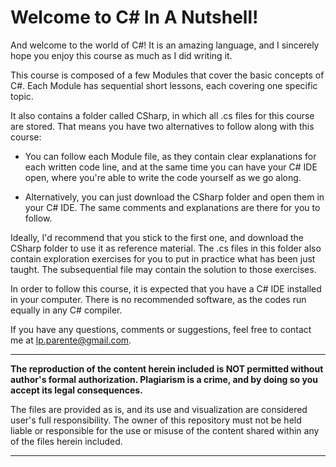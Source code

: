 # Welcome to C# In A Nutshell!

And welcome to the world of C#! It is an amazing language, and I sincerely hope you enjoy this course as much as I did writing it.

This course is composed of a few Modules that cover the basic concepts of C#. Each Module has sequential short lessons, each covering one specific topic.

It also contains a folder called CSharp, in which all .cs files for this course are stored. That means you have two alternatives to follow along with this course:

- You can follow each Module file, as they contain clear explanations for each written code line, and at the same time you can have your C# IDE open, where you're able to write the code yourself as we go along.

- Alternatively, you can just download the CSharp folder and open them in your C# IDE. The same comments and explanations are there for you to follow.

Ideally, I'd recommend that you stick to the first one, and download the CSharp folder to use it as reference material. The .cs files in this folder also contain exploration exercises for you to put in practice what has been just taught. The subsequential file may contain the solution to those exercises.

In order to follow this course, it is expected that you have a C# IDE installed in your computer. There is no recommended software, as the codes run equally in any C# compiler.

If you have any questions, comments or suggestions, feel free to contact me at lp.parente@gmail.com.

*****

**The reproduction of the content herein included is NOT permitted without author's formal authorization. Plagiarism is a crime, and by doing so you accept its legal consequences.**

The files are provided as is, and its use and visualization are considered user's full responsibility. The owner of this repository must not be held liable or responsible for the use or misuse of the content shared within any of the files herein included.

*****
